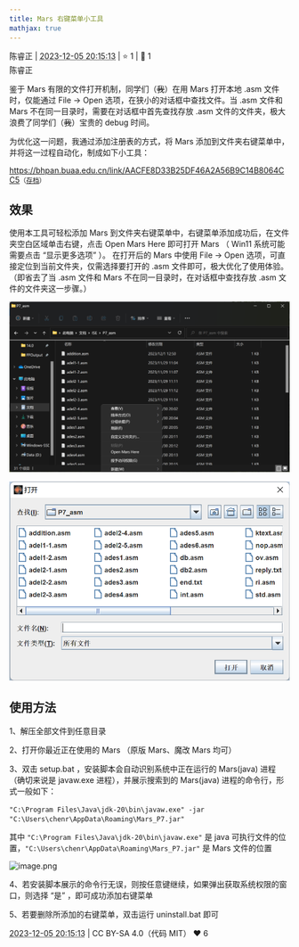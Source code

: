 ```yaml
---
title: Mars 右键菜单小工具
mathjax: true
---
```

<div class="post-info">
<span>陈睿正</span>
|
<abbr title="2023-12-05T20:15:13.515525+08:00"><time datetime="2023-12-05T20:15:13.515525+08:00">2023-12-05 20:15:13</time></abbr>
|
<span>⭐️ 1</span>
|
<span>💬️ 1</span>
<br>
<div></div>
</div>

<div id="reply-4754" class="reply reply-l0">
<div class="reply-header">
<span>陈睿正</span>
</div>
<div class="reply-text">

鉴于 Mars 有限的文件打开机制，同学们（~~我~~）在用 Mars 打开本地 .asm 文件时，仅能通过 File -> Open 选项，在狭小的对话框中查找文件。当 .asm 文件和 Mars 不在同一目录时，需要在对话框中首先查找存放 .asm 文件的文件夹，极大浪费了同学们（~~我~~）宝贵的 debug 时间。

为优化这一问题，我通过添加注册表的方式，将 Mars 添加到文件夹右键菜单中，并将这一过程自动化，制成如下小工具：

https://bhpan.buaa.edu.cn/link/AACFE8D33B25DF46A2A56B9C14B8064CC5<small>（[存档](/images/co-discussions/1188/Mars_ContextMenu_Extension.zip)）</small>
## 效果
使用本工具可轻松添加 Mars 到文件夹右键菜单中，右键菜单添加成功后，在文件夹空白区域单击右键，点击 Open Mars Here 即可打开 Mars （ Win11 系统可能需要点击 “显示更多选项” ）。 在打开后的 Mars 中使用 File -> Open 选项，可直接定位到当前文件夹，仅需选择要打开的 .asm 文件即可，极大优化了使用体验。（即省去了当 .asm 文件和 Mars 不在同一目录时，在对话框中查找存放 .asm 文件的文件夹这一步骤。）

![image.png](/images/co-discussions/1188/image--1.png)

![image.png](/images/co-discussions/1188/image--2.png)
## 使用方法
1、解压全部文件到任意目录

2、打开你最近正在使用的 Mars （原版 Mars、魔改
Mars 均可）

3、双击 setup.bat ，安装脚本会自动识别系统中正在运行的 Mars(java) 进程（确切来说是 javaw.exe 进程），并展示搜索到的 Mars(java) 进程的命令行，形式一般如下：

```"C:\Program Files\Java\jdk-20\bin\javaw.exe" -jar "C:\Users\chenr\AppData\Roaming\Mars_P7.jar"```

其中 ```"C:\Program Files\Java\jdk-20\bin\javaw.exe"``` 是 java 可执行文件的位置，```"C:\Users\chenr\AppData\Roaming\Mars_P7.jar"``` 是 Mars 文件的位置

![image.png](/images/co-discussions/1188/image--3.png)

4、若安装脚本展示的命令行无误，则按任意键继续，如果弹出获取系统权限的窗口，则选择 “是” ，即可成功添加右键菜单

5、若要删除所添加的右键菜单，双击运行 uninstall.bat 即可


</div>
<div class="reply-footer">
<abbr title="2023-12-05T20:15:13.530852+08:00"><time datetime="2023-12-05T20:15:13.530852+08:00">2023-12-05 20:15:13</time></abbr>
|
<span>CC BY-SA 4.0（代码 MIT）</span>
<span class="reply-vote">❤️ 6</span>
</div>
</div>